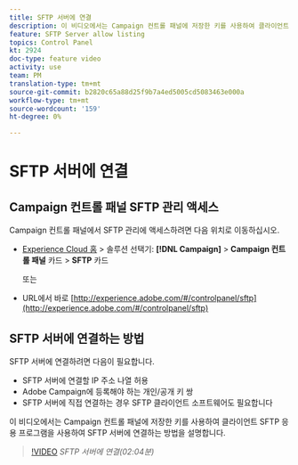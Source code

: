 ```yaml
---
title: SFTP 서버에 연결
description: 이 비디오에서는 Campaign 컨트롤 패널에 저장한 키를 사용하여 클라이언트 SFTP 응용 프로그램을 사용하여 SFTP 서버에 연결하는 방법을 설명합니다.
feature: SFTP Server allow listing
topics: Control Panel
kt: 2924
doc-type: feature video
activity: use
team: PM
translation-type: tm+mt
source-git-commit: b2820c65a88d25f9b7a4ed5005cd5083463e000a
workflow-type: tm+mt
source-wordcount: '159'
ht-degree: 0%

---
```



# SFTP 서버에 연결

## Campaign 컨트롤 패널 SFTP 관리 액세스

Campaign 컨트롤 패널에서 SFTP 관리에 액세스하려면 다음 위치로 이동하십시오.

* [Experience Cloud 홈](https://experience.adobe.com/#/home) > 솔루션 선택기: **[!DNL Campaign]** > **Campaign 컨트롤 패널** 카드 > **SFTP** 카드

   또는
* URL에서 바로 [http://experience.adobe.com/#/controlpanel/sftp](http://experience.adobe.com/#/controlpanel/sftp)

## SFTP 서버에 연결하는 방법

SFTP 서버에 연결하려면 다음이 필요합니다.

* SFTP 서버에 연결할 IP 주소 나열 허용
* Adobe Campaign에 등록해야 하는 개인/공개 키 쌍
* SFTP 서버에 직접 연결하는 경우 SFTP 클라이언트 소프트웨어도 필요합니다

이 비디오에서는 Campaign 컨트롤 패널에 저장한 키를 사용하여 클라이언트 SFTP 응용 프로그램을 사용하여 SFTP 서버에 연결하는 방법을 설명합니다.

>[!VIDEO](https://video.tv.adobe.com/v/27263?quality=12)
*SFTP 서버에 연결(02:04분)*
